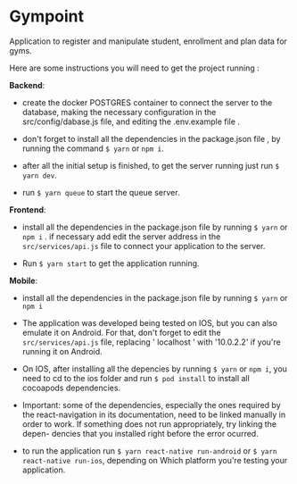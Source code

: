 # Gympoint
Application to register and manipulate student, enrollment and plan data for gyms.

Here are some instructions you will need to get the project running :

**Backend**:

* create the docker POSTGRES container to connect the server to the database, making the necessary configuration in the 
src/config/dabase.js file, and editing the .env.example file . 

* don't forget to install all the dependencies in the package.json file , by running the command ```$ yarn``` or ```npm i```.

* after all the initial setup is finished, to get the server running just run ```$ yarn dev```.
* run ``` $ yarn queue ``` to start the queue server. 

**Frontend**:

* install all the dependencies in the package.json file by running ```$ yarn``` or ```npm i``` .
if necessary add edit the server address in the  ```src/services/api.js``` file to connect your application to the server.

* Run ```$ yarn start``` to get the application running.

**Mobile**:

* install all the dependencies in the package.json file by running ```$ yarn``` or ```npm i```

* The application was developed being tested on IOS, but you can also emulate it on Android. For that, don't forget
to edit the ```src/services/api.js``` file, replacing ' localhost ' with '10.0.2.2' if you're running it on Android.

* On IOS, after installing all the depencies by running ```$ yarn``` or ```npm i```, you need to cd to the ios folder and
run ```$ pod install``` to install all cocoapods dependencies.

- Important: some of the dependencies, especially the ones required by the react-navigation in its documentation,
need to be linked manually in order to work. If something does not run appropriately, try linking the depen-
dencies that you installed right before the error ocurred. 

* to run the application run ```$ yarn react-native run-android``` or ```$ yarn react-native run-ios```, depending on Which
platform you're testing your application.
